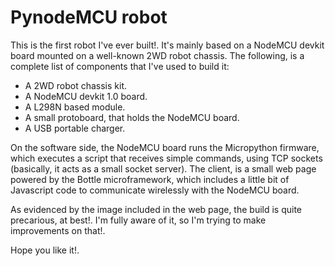 
# PynodeMCU robot
This is the first robot I've ever built!. It's mainly based on a NodeMCU devkit board mounted on a well-known 2WD robot chassis. The following, is a complete list of components that I've used to build it: 
- A 2WD robot chassis kit.
- A NodeMCU devkit 1.0 board. 
- A L298N based module.
- A small protoboard, that holds the NodeMCU board.
- A USB portable charger. 

On the software side, the NodeMCU board runs the Micropython firmware, which executes a script that receives simple commands, using TCP sockets (basically, it acts as a small socket server). The client, is a small web page powered by the Bottle microframework, which includes a little bit of Javascript code to communicate wirelessly with the NodeMCU board.

As evidenced by the image included in the web page, the build is quite precarious, at best!. I'm fully aware of it, so I'm trying to make improvements on that!.

Hope you like it!.
